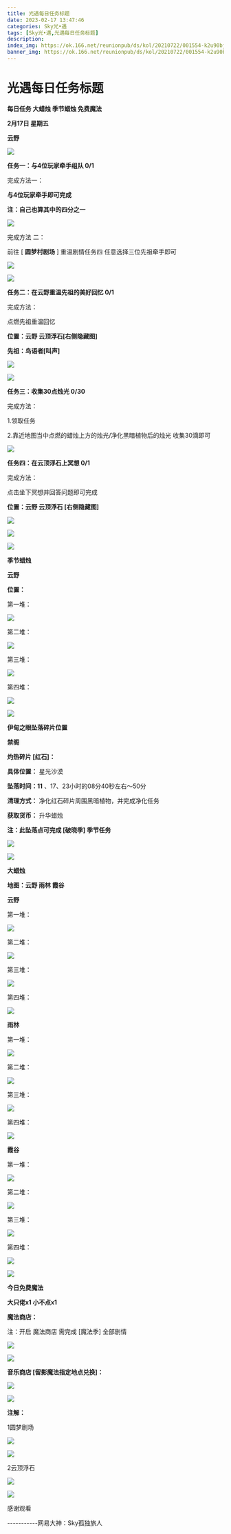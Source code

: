 ```yaml
---
title: 光遇每日任务标题
date: 2023-02-17 13:47:46
categories: Sky光•遇
tags: [Sky光•遇,光遇每日任务标题]
description: 
index_img: https://ok.166.net/reunionpub/ds/kol/20210722/001554-k2u90bj7ay.png?imageView&thumbnail=600x0&type=jpg
banner_img: https://ok.166.net/reunionpub/ds/kol/20210722/001554-k2u90bj7ay.png?imageView&thumbnail=600x0&type=jpg
---
```

# 光遇每日任务标题
**每日任务 大蜡烛 季节蜡烛 免费魔法**

 **2月17日 星期五**

 **云野**

![](https://img.166.net/reunionpub/ds/kol/20230217/001937-jqmyanr1d5.jpeg)

 **任务一：与4位玩家牵手组队 0/1**

完成方法一：

 **与4位玩家牵手即可完成**

 **注：自己也算其中的四分之一**

![](https://img.166.net/reunionpub/ds/kol/20230217/000202-04tpdq8bwk.jpeg)

完成方法 二：

前往 [ **圆梦村剧场** ] 重温剧情任务四 任意选择三位先祖牵手即可

![](https://img.166.net/reunionpub/ds/kol/20230217/000216-5q2tr06nwc.jpeg)

![](https://img.166.net/reunionpub/ds/kol/20230217/000226-0ic7rz38jo.jpeg)

 **任务二：在云野重温先祖的美好回忆 0/1**

完成方法：

点燃先祖重温回忆

 **位置：云野 云顶浮石[右侧隐藏图]**

 **先祖：鸟语者[叫声]**

![](https://img.166.net/reunionpub/ds/kol/20230217/000520-mlkagep9q0.jpeg)

![](https://img.166.net/reunionpub/ds/kol/20230217/000538-hyken5tzmu.jpeg)

 **任务三：收集30点烛光 0/30**

完成方法：

1.领取任务

2.靠近地图当中点燃的蜡烛上方的烛光/净化黑暗植物后的烛光 收集30滴即可

![](https://img.166.net/reunionpub/ds/kol/20230215/000412-aws48i0oq7.jpg)

 **任务四：在云顶浮石上冥想 0/1**

完成方法：

点击坐下冥想并回答问题即可完成

 **位置：云野 云顶浮石 [右侧隐藏图]**

![](https://img.166.net/reunionpub/ds/kol/20230217/000621-v3awm5sfqh.jpg)

![](https://img.166.net/reunionpub/ds/kol/20230217/000631-fpdywzh8ji.jpg)

![](https://img.166.net/reunionpub/ds/kol/20221018/100256-wzutnocka0.png)

 **季节蜡烛**

 **云野**

 **位置：**

第一堆：

![](https://img.166.net/reunionpub/ds/kol/20230217/000806-5v8pi3w16a.jpeg)

第二堆：

![](https://img.166.net/reunionpub/ds/kol/20230217/000819-m3pust2fw0.jpeg)

第三堆：

![](https://img.166.net/reunionpub/ds/kol/20230217/000826-phrz34twfg.jpeg)

第四堆：

![](https://img.166.net/reunionpub/ds/kol/20230217/000835-e9z3moqg1h.jpeg)

![](https://img.166.net/reunionpub/ds/kol/20221130/005912-5mvshq9nf3.png)

 **伊甸之眼坠落碎片位置**

 **禁阁**

 **灼热碎片 [红石]：**

 **具体位置：** 星光沙漠

 **坠落时间：11** 、17、23小时的08分40秒左右～50分

 **清理方式：** 净化红石碎片周围黑暗植物，并完成净化任务

 **获取货币：** 升华蜡烛

 **注：此坠落点可完成  [破晓季] 季节任务**

![](https://img.166.net/reunionpub/ds/kol/20230217/000942-98wqlocem3.jpeg)

![](https://img.166.net/reunionpub/ds/kol/20221018/100256-wzutnocka0.png)

 **大蜡烛**

 **地图：云野 雨林 霞谷**

 **云野**

第一堆：

![](https://img.166.net/reunionpub/ds/kol/20230216/234438-t2sdo8ak1h.jpg)

第二堆：

![](https://img.166.net/reunionpub/ds/kol/20230216/234448-c1wpijnoa0.jpg)

第三堆：

![](https://img.166.net/reunionpub/ds/kol/20230216/234457-q7z4p62g81.jpg)

第四堆：

![](https://img.166.net/reunionpub/ds/kol/20230216/234506-ri81snd9oh.jpg)

 **雨林**

第一堆：

![](https://img.166.net/reunionpub/ds/kol/20230217/001154-ip9fgqe28c.jpg)

第二堆：

![](https://img.166.net/reunionpub/ds/kol/20230217/001205-rktidqbov3.jpeg)

第三堆：

![](https://img.166.net/reunionpub/ds/kol/20230217/001222-s9872apz4f.jpeg)

第四堆：

![](https://img.166.net/reunionpub/ds/kol/20230217/001231-1dli3npq4h.jpeg)

 **霞谷**

第一堆：

![](https://img.166.net/reunionpub/ds/kol/20230217/001309-7fkujeaovi.jpeg)

第二堆：

![](https://img.166.net/reunionpub/ds/kol/20230217/001320-pcw409v1i5.jpg)

第三堆：

![](https://img.166.net/reunionpub/ds/kol/20230217/001330-gbq80r1t3n.jpg)

第四堆：

![](https://img.166.net/reunionpub/ds/kol/20230217/001338-vhysnz9i3o.jpg)

![](https://img.166.net/reunionpub/ds/kol/20221018/100256-wzutnocka0.png)

 **今日免费魔法**

 **大只佬x1 小不点x1**

 **魔法商店：**

注：开启 魔法商店 需完成 [魔法季] 全部剧情

![](https://img.166.net/reunionpub/ds/kol/20221018/100559-oibznvdtus.png)

![](https://img.166.net/reunionpub/ds/kol/20230216/234539-0trd6g7q5u.jpeg)

 **音乐商店 [留影魔法指定地点兑换]：**

![](https://img.166.net/reunionpub/ds/kol/20230212/234240-s0w3hz1igl.jpeg)

 **![](https://img.166.net/reunionpub/ds/kol/20221018/100256-wzutnocka0.png)**

 **注解：**

1圆梦剧场

![](https://img.166.net/reunionpub/ds/kol/20230217/001435-3hj9ew1co4.jpeg)

![](https://img.166.net/reunionpub/ds/kol/20230217/001445-wjkarmq0pn.jpeg)

2云顶浮石

![](https://img.166.net/reunionpub/ds/kol/20230217/001420-qh8rn1wi3z.jpeg)

 **![](https://img.166.net/reunionpub/ds/kol/20221018/100256-wzutnocka0.png)**

感谢观看

\-----------网易大神：Sky孤独旅人

